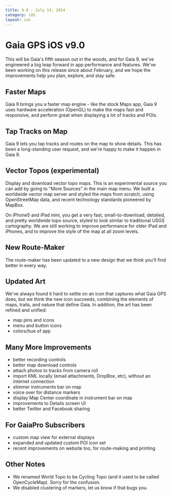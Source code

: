 ```yaml
---
title: 9.0 - July 14, 2014
category: iOS
layout: ios
---
```


# Gaia GPS iOS v9.0
    
This will be Gaia's fifth season out in the woods, and for Gaia 9, we've engineered a big leap forward in app performance and features. We've been working on this release since about February, and we hope the improvements help you plan, explore, and stay safe.

## Faster Maps
Gaia 9 brings you a faster map engine - like the stock Maps app, Gaia 9 uses hardware acceleration (OpenGL) to make the maps fast and responsive, and perform great when displaying a lot of tracks and POIs.
      
## Tap Tracks on Map
Gaia 9 lets you tap tracks and routes on the map to show details. This has been a long-standing user request, and we're happy to make it happen in Gaia 9.
      
## Vector Topos (experimental)
Display and download vector topo maps. This is an experimental source you can add by going to "More Sources" in the main map menu. We built a worldwide vector map server and styled the maps from scratch, using OpenStreetMap data, and recent technology standards pioneered by MapBox.
        
On iPhone5 and iPad mini, you get a very fast, small-to-download, detailed, and pretty worldwide topo source, styled to look similar to traditional USGS cartography. We are still working to improve performance for older iPad and iPhones, and to improve the style of the map at all zoom levels.
      
## New Route-Maker
The route-maker has been updated to a new design that we think you'll find better in every way.
      
## Updated Art
We've always found it hard to settle on an icon that captures what Gaia GPS does, but we think the new icon succeeds, combining the elements of maps, trails, and nature that define Gaia. In addition, the art has been refined and unified:
* map pins and icons
* menu and button icons
* colors/hue of app
      
## Many More Improvements
* better recording controls
* better map download controls
* attach photos to tracks from camera roll
* import KML locally (email attachments, DropBox, etc), without an internet connection
* slimmer instruments bar on map
* voice over for distance markers
* display Map Center coordinate in instrument bar on map
* improvements to Details screen UI
* better Twitter and Facebook sharing
      
## For GaiaPro Subscribers
* custom map view for external displays
* expanded and updated custom POI icon set
* recent improvements on website too, for route-making and printing
      
## Other Notes
* We renamed World Topo to be Cycling Topo (and it used to be called OpenCycleMap). Sorry for the confusion.
* We disabled clustering of markers, let us know if that bugs you.
